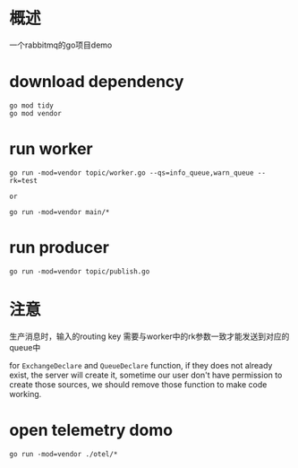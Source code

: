 # 概述
一个rabbitmq的go项目demo

# download dependency
```
go mod tidy
go mod vendor
```

# run worker
```
go run -mod=vendor topic/worker.go --qs=info_queue,warn_queue --rk=test

or

go run -mod=vendor main/*
```

# run producer
```
go run -mod=vendor topic/publish.go
```

# 注意

生产消息时，输入的routing key 需要与worker中的rk参数一致才能发送到对应的queue中

for `ExchangeDeclare` and `QueueDeclare` function, if they does not already exist, the server will create it, sometime our user don't have permission to create those sources, we should remove those function to make code working.


# open telemetry domo

```
go run -mod=vendor ./otel/*
```
